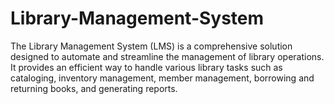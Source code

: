 # Library-Management-System
The Library Management System (LMS) is a comprehensive solution designed to automate and streamline the management of library operations. It provides an efficient way to handle various library tasks such as cataloging, inventory management, member management, borrowing and returning books, and generating reports.
